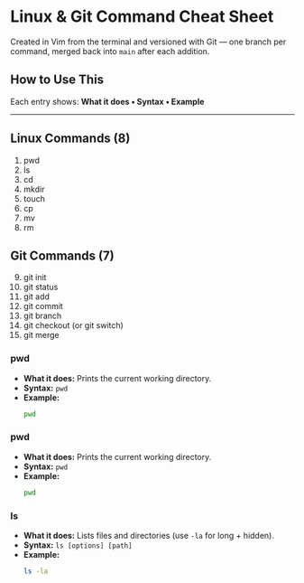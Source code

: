 # Linux & Git Command Cheat Sheet

Created in Vim from the terminal and versioned with Git — one branch per command, merged back into `main` after each addition.

## How to Use This
Each entry shows: **What it does • Syntax • Example**

---

## Linux Commands (8)
1. pwd
2. ls
3. cd
4. mkdir
5. touch
6. cp
7. mv
8. rm

## Git Commands (7)
9. git init
10. git status
11. git add
12. git commit
13. git branch
14. git checkout (or git switch)
15. git merge
### pwd
- **What it does:** Prints the current working directory.
- **Syntax:** `pwd`
- **Example:**
  ```bash
  pwd
### pwd
- **What it does:** Prints the current working directory.
- **Syntax:** `pwd`
- **Example:**
  ```bash
  pwd
### ls
- **What it does:** Lists files and directories (use `-la` for long + hidden).
- **Syntax:** `ls [options] [path]`
- **Example:**
  ```bash
  ls -la
